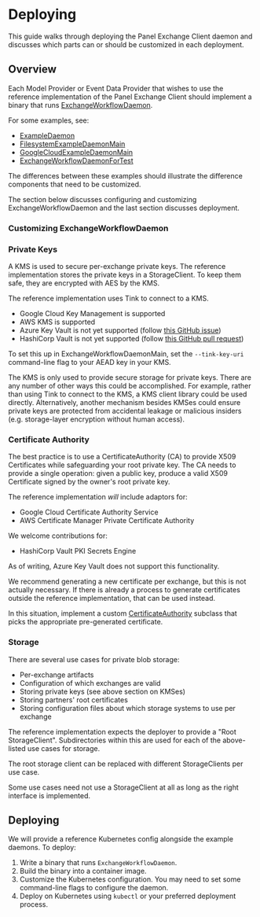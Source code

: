 # Deploying

This guide walks through deploying the Panel Exchange Client daemon and
discusses which parts can or should be customized in each deployment.

## Overview

Each Model Provider or Event Data Provider that wishes to use the reference
implementation of the Panel Exchange Client should implement a binary that runs
[ExchangeWorkflowDaemon](https://github.com/world-federation-of-advertisers/panel-exchange-client/blob/main/src/main/kotlin/org/wfanet/panelmatch/client/deploy/ExchangeWorkflowDaemon.kt).

For some examples, see:

*   [ExampleDaemon](https://github.com/world-federation-of-advertisers/panel-exchange-client/blob/main/src/main/kotlin/org/wfanet/panelmatch/client/deploy/example/ExampleDaemon.kt)
*   [FilesystemExampleDaemonMain](https://github.com/world-federation-of-advertisers/panel-exchange-client/blob/main/src/main/kotlin/org/wfanet/panelmatch/client/deploy/example/filesystem/FilesystemExampleDaemonMain.kt)
*   [GoogleCloudExampleDaemonMain](https://github.com/world-federation-of-advertisers/panel-exchange-client/blob/main/src/main/kotlin/org/wfanet/panelmatch/client/deploy/example/gcloud/GoogleCloudExampleDaemonMain.kt)
*   [ExchangeWorkflowDaemonForTest](https://github.com/world-federation-of-advertisers/panel-exchange-client/blob/main/src/main/kotlin/org/wfanet/panelmatch/integration/ExchangeWorkflowDaemonForTest.kt)

The differences between these examples should illustrate the difference
components that need to be customized.

The section below discusses configuring and customizing ExchangeWorkflowDaemon
and the last section discusses deployment.

### Customizing ExchangeWorkflowDaemon

### Private Keys

A KMS is used to secure per-exchange private keys. The reference implementation
stores the private keys in a StorageClient. To keep them safe, they are
encrypted with AES by the KMS.

The reference implementation uses Tink to connect to a KMS.

*   Google Cloud Key Management is supported
*   AWS KMS is supported
*   Azure Key Vault is not yet supported (follow
    [this GitHub issue](https://github.com/google/tink/issues/158))
*   HashiCorp Vault is not yet supported (follow
    [this GitHub pull request](https://github.com/google/tink/pull/405))

To set this up in ExchangeWorkflowDaemonMain, set the `--tink-key-uri`
command-line flag to your AEAD key in your KMS.

The KMS is only used to provide secure storage for private keys. There are any
number of other ways this could be accomplished. For example, rather than using
Tink to connect to the KMS, a KMS client library could be used directly.
Alternatively, another mechanism besides KMSes could ensure private keys are
protected from accidental leakage or malicious insiders (e.g. storage-layer
encryption without human access).

### Certificate Authority

The best practice is to use a CertificateAuthority (CA) to provide X509
Certificates while safeguarding your root private key. The CA needs to provide a
single operation: given a public key, produce a valid X509 Certificate signed by
the owner's root private key.

The reference implementation *will* include adaptors for:

*   Google Cloud Certificate Authority Service
*   AWS Certificate Manager Private Certificate Authority

We welcome contributions for:

*   HashiCorp Vault PKI Secrets Engine

As of writing, Azure Key Vault does not support this functionality.

We recommend generating a new certificate per exchange, but this is not actually
necessary. If there is already a process to generate certificates outside the
reference implementation, that can be used instead.

In this situation, implement a custom
[CertificateAuthority](https://github.com/world-federation-of-advertisers/panel-exchange-client/blob/main/src/main/kotlin/org/wfanet/panelmatch/common/certificates/CertificateAuthority.kt)
subclass that picks the appropriate pre-generated certificate.

### Storage

There are several use cases for private blob storage:

*   Per-exchange artifacts
*   Configuration of which exchanges are valid
*   Storing private keys (see above section on KMSes)
*   Storing partners' root certificates
*   Storing configuration files about which storage systems to use per exchange

The reference implementation expects the deployer to provide a "Root
StorageClient". Subdirectories within this are used for each of the above-listed
use cases for storage.

The root storage client can be replaced with different StorageClients per use
case.

Some use cases need not use a StorageClient at all as long as the right
interface is implemented.

## Deploying

We will provide a reference Kubernetes config alongside the example daemons. To
deploy:

1.  Write a binary that runs `ExchangeWorkflowDaemon`.
2.  Build the binary into a container image.
3.  Customize the Kubernetes configuration. You may need to set some
    command-line flags to configure the daemon.
4.  Deploy on Kubernetes using `kubectl` or your preferred deployment process.
